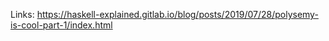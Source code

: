 
Links:
https://haskell-explained.gitlab.io/blog/posts/2019/07/28/polysemy-is-cool-part-1/index.html